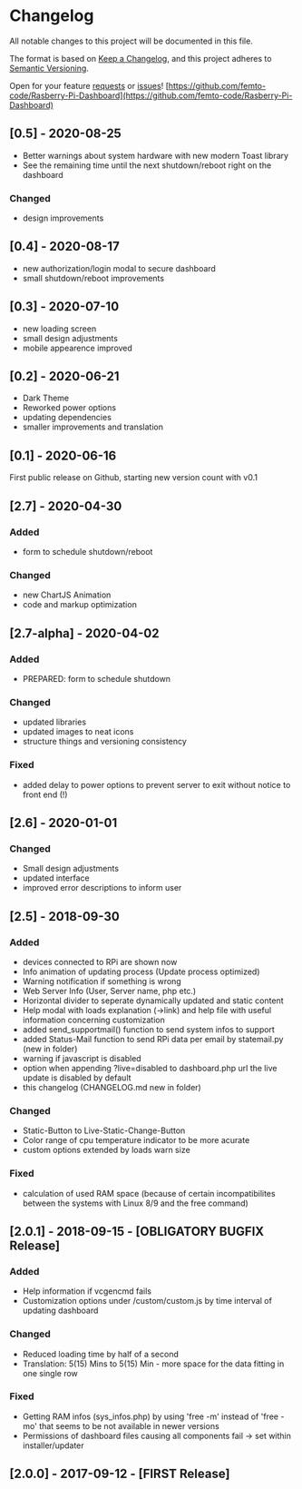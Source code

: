 # Changelog
All notable changes to this project will be documented in this file.

The format is based on [Keep a Changelog](https://keepachangelog.com/en/1.0.0/),
and this project adheres to [Semantic Versioning](https://semver.org/spec/v2.0.0.html).

Open for your feature [requests](https://github.com/femto-code/Rasberry-Pi-Dashboard/pulls) or [issues](https://github.com/femto-code/Rasberry-Pi-Dashboard/issues)!
[https://github.com/femto-code/Rasberry-Pi-Dashboard](https://github.com/femto-code/Rasberry-Pi-Dashboard)

## [0.5] - 2020-08-25
- Better warnings about system hardware with new modern Toast library
- See the remaining time until the next shutdown/reboot right on the dashboard

### Changed
- design improvements

## [0.4] - 2020-08-17
- new authorization/login modal to secure dashboard
- small shutdown/reboot improvements

## [0.3] - 2020-07-10
- new loading screen
- small design adjustments
- mobile appearence improved

## [0.2] - 2020-06-21
- Dark Theme
- Reworked power options
- updating dependencies
- smaller improvements and translation

## [0.1] - 2020-06-16
First public release on Github, starting new version count with v0.1

## [2.7] - 2020-04-30
### Added
- form to schedule shutdown/reboot

### Changed
- new ChartJS Animation
- code and markup optimization

## [2.7-alpha] - 2020-04-02
### Added
- PREPARED: form to schedule shutdown

### Changed
- updated libraries
- updated images to neat icons
- structure things and versioning consistency

### Fixed
- added delay to power options to prevent server to exit without notice to front end (!)

## [2.6] - 2020-01-01
### Changed
- Small design adjustments
- updated interface
- improved error descriptions to inform user

## [2.5] - 2018-09-30
### Added
- devices connected to RPi are shown now
- Info animation of updating process (Update process optimized)
- Warning notification if something is wrong
- Web Server Info (User, Server name, php etc.)
- Horizontal divider to seperate dynamically updated and static content
- Help modal with loads explanation (->link) and help file with useful information concerning customization
- added send_supportmail() function to send system infos to support
- added Status-Mail function to send RPi data per email by statemail.py (new in folder)
- warning if javascript is disabled
- option when appending ?live=disabled to dashboard.php url the live update is disabled by default
- this changelog (CHANGELOG.md new in folder)

### Changed
- Static-Button to Live-Static-Change-Button
- Color range of cpu temperature indicator to be more acurate
- custom options extended by loads warn size

### Fixed
- calculation of used RAM space (because of certain incompatibilites between the systems with Linux 8/9 and the free command)

## [2.0.1] - 2018-09-15 - [OBLIGATORY BUGFIX Release]
### Added
- Help information if vcgencmd fails
- Customization options under /custom/custom.js by time interval of updating dashboard

### Changed
- Reduced loading time by half of a second
- Translation: 5(15) Mins to 5(15) Min - more space for the data fitting in one single row

### Fixed
- Getting RAM infos (sys_infos.php) by using 'free -m' instead of 'free -mo' that seems to be not available in newer versions
- Permissions of dashboard files causing all components fail -> set within installer/updater

## [2.0.0] - 2017-09-12 - [FIRST Release]
